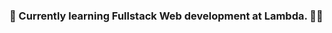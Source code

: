 ### 🌱 Currently learning Fullstack Web development at Lambda. 👨‍💻

<!--
**HamidAzizy/HamidAzizy** is a ✨ _special_ ✨ repository because its `README.md` (this file) appears on your GitHub profile.

Here are some ideas to get you started

- 🔭 I’m currently working on ...
### 🌱 Currently learning Fullstack Web development at Lambda.
- 👯 I’m looking to collaborate on ..
- 🤔 I’m looking for help with .
- 💬 Ask me about ...
- 📫 How to reach me: 
- 😄 Pronouns: 
- ⚡ Fun fact
-->
